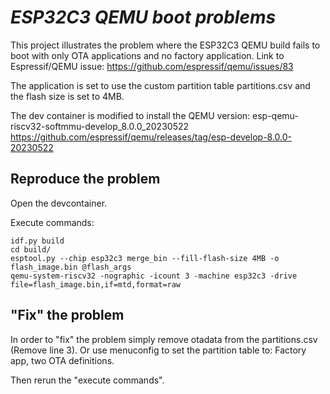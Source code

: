 # _ESP32C3 QEMU boot problems_

This project illustrates the problem where the ESP32C3 QEMU build fails to boot
with only OTA applications and no factory application.
Link to Espressif/QEMU issue: https://github.com/espressif/qemu/issues/83

The application is set to use the custom partition table partitions.csv and the flash size
is set to 4MB.

The dev container is modified to install the QEMU version:
esp-qemu-riscv32-softmmu-develop_8.0.0_20230522
https://github.com/espressif/qemu/releases/tag/esp-develop-8.0.0-20230522

## Reproduce the problem
Open the devcontainer.

Execute commands:
```
idf.py build
cd build/
esptool.py --chip esp32c3 merge_bin --fill-flash-size 4MB -o flash_image.bin @flash_args
qemu-system-riscv32 -nographic -icount 3 -machine esp32c3 -drive file=flash_image.bin,if=mtd,format=raw
```

## "Fix" the problem
In order to "fix" the problem simply remove otadata from the partitions.csv (Remove line 3).
Or use menuconfig to set the partition table to: Factory app, two OTA definitions.

Then rerun the "execute commands".